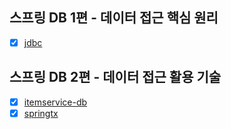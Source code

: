 ## 스프링 DB 1편 - 데이터 접근 핵심 원리
* [X] [jdbc](https://github.com/gimeast/2024_db/tree/main/jdbc)

## 스프링 DB 2편 - 데이터 접근 활용 기술
* [X] [itemservice-db](https://github.com/gimeast/2024_db/tree/main/itemservice-db)
* [X] [springtx](https://github.com/gimeast/2024_db/tree/main/springtx)
